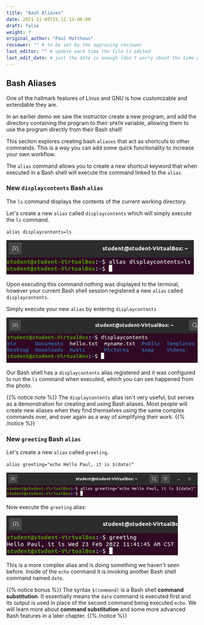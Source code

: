 ```yaml
---
title: "Bash Aliases"
date: 2021-11-09T15:12:13-06:00
draft: false
weight: 7
original_author: "Paul Matthews" 
reviewer: "" # to be set by the approving reviewer
last_editor: "" # update each time the file is edited
last_edit_date: # just the date is enough (don't worry about the time portion)
---
```


## Bash Aliases

One of the hallmark features of Linux and GNU is how customizable and extendable they are.

In an earlier demo we saw the instructor create a new program, and add the directory containing the program to their `$PATH` variable, allowing them to use the program directly from their Bash shell!

This section explores creating bash `aliases` that act as shortcuts to other commands. This is a way you can add some quick functionality to increase your own workflow.

The `alias` command allows you to create a new shortcut keyword that when executed in a Bash shell will execute the command linked to the `alias`.

### New `displaycontents` Bash `alias`

The `ls` command displays the contents of the current working directory.

Let's create a new `alias` called `displaycontents` which will simply execute the `ls` command.

`alias displaycontents=ls`

![alias displaycontents=ls](pictures/alias-displaycontents.png)

Upon executing this command nothing was displayed to the terminal, however your current Bash shell session registered a new `alias` called `displaycontents`.

Simply execute your new `alias` by entering `displaycontents`

![displaycontents](pictures/displaycontents.png)

Our Bash shell has a `displaycontents` alias registered and it was configured to run the `ls` command when executed, which you can see happened from the photo.

{{% notice note %}}
The `displaycontents` alias isn't very useful, but serves as a demonstration for creating and using Bash aliases. Most people will create new aliases when they find themselves using the same complex commands over, and over again as a way of simplifying their work.
{{% /notice %}}

### New `greeting` Bash `alias`

Let's create a new `alias` called `greeting`.

`alias greeting="echo Hello Paul, it is $(date)"`

![alias greeting="echo Hello Paul, it is $(date)"](pictures/new-greeting-alias.png)

Now execute the `greeting` alias:

![greeting](pictures/executing-greeting-alias.png)

This is a more complex alias and is doing something we haven't seen before. Inside of the `echo` command it is invoking another Bash shell command named `date`. 

{{% notice bonus %}}
The syntax `$(command)` is a Bash shell **command substitution**. It essentially means the `date` command is executed first and its output is used in place of the second command being executed `echo`. We will learn more about **command substitution** and some more advanced Bash features in a later chapter.
{{% /notice %}}